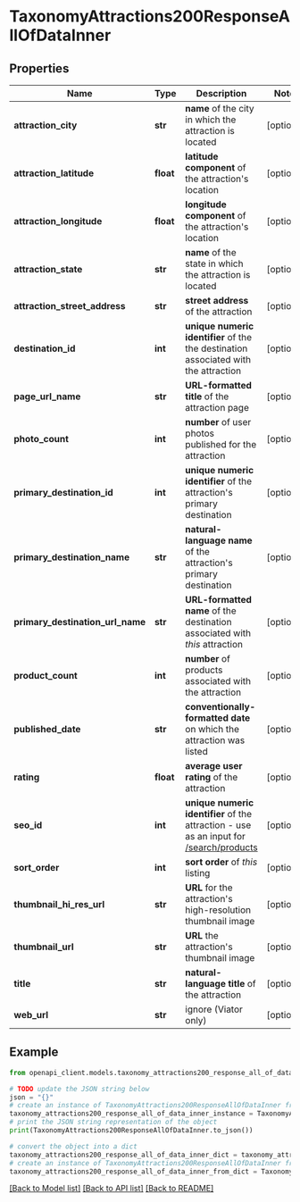 # TaxonomyAttractions200ResponseAllOfDataInner


## Properties

Name | Type | Description | Notes
------------ | ------------- | ------------- | -------------
**attraction_city** | **str** | **name** of the city in which the attraction is located | [optional] 
**attraction_latitude** | **float** | **latitude component** of the attraction&#39;s location | [optional] 
**attraction_longitude** | **float** | **longitude component** of the attraction&#39;s location | [optional] 
**attraction_state** | **str** | **name** of the state in which the attraction is located | [optional] 
**attraction_street_address** | **str** | **street address** of the attraction | [optional] 
**destination_id** | **int** | **unique numeric identifier** of the the destination associated with the attraction | [optional] 
**page_url_name** | **str** | **URL-formatted title** of the attraction page | [optional] 
**photo_count** | **int** | **number** of user photos published for the attraction | [optional] 
**primary_destination_id** | **int** | **unique numeric identifier** of the attraction&#39;s primary destination | [optional] 
**primary_destination_name** | **str** | **natural-language name** of the attraction&#39;s primary destination | [optional] 
**primary_destination_url_name** | **str** | **URL-formatted name** of the destination associated with *this* attraction | [optional] 
**product_count** | **int** | **number** of products associated with the attraction | [optional] 
**published_date** | **str** | **conventionally-formatted date** on which the attraction was listed | [optional] 
**rating** | **float** | **average user rating** of the attraction | [optional] 
**seo_id** | **int** | **unique numeric identifier** of the attraction - use as an input for [/search/products](#operation/searchProducts)  | [optional] 
**sort_order** | **int** | **sort order** of *this* listing | [optional] 
**thumbnail_hi_res_url** | **str** | **URL** for the attraction&#39;s high-resolution thumbnail image | [optional] 
**thumbnail_url** | **str** | **URL** the attraction&#39;s thumbnail image | [optional] 
**title** | **str** | **natural-language title** of the attraction | [optional] 
**web_url** | **str** | ignore (Viator only) | [optional] 

## Example

```python
from openapi_client.models.taxonomy_attractions200_response_all_of_data_inner import TaxonomyAttractions200ResponseAllOfDataInner

# TODO update the JSON string below
json = "{}"
# create an instance of TaxonomyAttractions200ResponseAllOfDataInner from a JSON string
taxonomy_attractions200_response_all_of_data_inner_instance = TaxonomyAttractions200ResponseAllOfDataInner.from_json(json)
# print the JSON string representation of the object
print(TaxonomyAttractions200ResponseAllOfDataInner.to_json())

# convert the object into a dict
taxonomy_attractions200_response_all_of_data_inner_dict = taxonomy_attractions200_response_all_of_data_inner_instance.to_dict()
# create an instance of TaxonomyAttractions200ResponseAllOfDataInner from a dict
taxonomy_attractions200_response_all_of_data_inner_from_dict = TaxonomyAttractions200ResponseAllOfDataInner.from_dict(taxonomy_attractions200_response_all_of_data_inner_dict)
```
[[Back to Model list]](../README.md#documentation-for-models) [[Back to API list]](../README.md#documentation-for-api-endpoints) [[Back to README]](../README.md)


